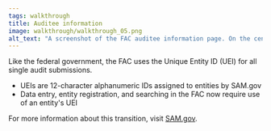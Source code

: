 ```yaml
---
tags: walkthrough
title: Auditee information
image: walkthrough/walkthrough_05.png
alt_text: "A screenshot of the FAC auditee information page. On the center left, there are three text input fields. From top to bottom: Entity UEI, Fiscal period start date, and Fiscal period end date."
---
```


Like the federal government, the FAC uses the Unique Entity ID (UEI) for all single audit submissions.
- UEIs are 12-character alphanumeric IDs assigned to entities by SAM.gov
- Data entry, entity registration, and searching in the FAC now require use of an entity's UEI

For more information about this transition, visit [SAM.gov](https://sam.gov/content/home).
